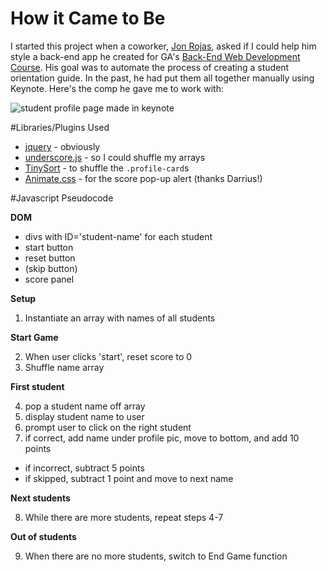 # How it Came to Be
I started this project when a coworker, [Jon Rojas](https://github.com/jonrojas), asked if I could help him style a back-end app he created for GA's [Back-End Web Development Course](https://generalassemb.ly/education/back-end-web-development). His goal was to automate the process of creating a student orientation guide. In the past, he had put them all together manually using Keynote. Here's the comp he gave me to work with:

![student profile page made in keynote](https://github.com/timfoley/whoswho/blob/master/misc/compOriginal.png?raw=true)

#Libraries/Plugins Used
* [jquery](https://jquery.com/) - obviously
* [underscore.js](http://underscorejs.org/) - so I could shuffle my arrays
* [TinySort](http://tinysort.sjeiti.com/) - to shuffle the `.profile-card`s
* [Animate.css](http://daneden.github.io/animate.css/) - for the score pop-up alert (thanks Darrius!)

#Javascript Pseudocode

**DOM**
* divs with ID='student-name' for each student
* start button
* reset button
* (skip button)
* score panel

**Setup**

1. Instantiate an array with names of all students

**Start Game**

2. When user clicks 'start', reset score to 0
3. Shuffle name array

**First student**

4. pop a student name off array
5. display student name to user
6. prompt user to click on the right student
7. if correct, add name under profile pic, move to bottom, and add 10 points
  * if incorrect, subtract 5 points
  * if skipped, subtract 1 point and move to next name

**Next students**

8. While there are more students, repeat steps 4-7

**Out of students**

9. When there are no more students, switch to End Game function
